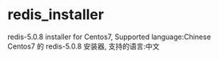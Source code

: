 # redis_installer
redis-5.0.8 installer for Centos7, Supported language:Chinese   
Centos7 的 redis-5.0.8 安装器, 支持的语言:中文   
